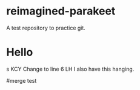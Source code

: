 # reimagined-parakeet
A test repository to practice git.

# Hello
s
KCY Change to line 6
LH I also have this hanging.

#merge test
